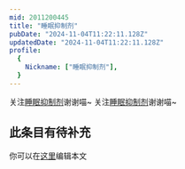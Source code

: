 ```yaml
---
mid: 2011200445
title: "睡眠抑制剂"
pubDate: "2024-11-04T11:22:11.128Z"
updatedDate: "2024-11-04T11:22:11.128Z"
profile:
  {
    Nickname: ["睡眠抑制剂"],
  }
---
```


关注[睡眠抑制剂](https://space.bilibili.com/2011200445)谢谢喵~ 关注[睡眠抑制剂](https://space.bilibili.com/2011200445)谢谢喵~

## 此条目有待补充
你可以在[这里](https://github.com/Yuhanawa/VTuber.ICU/edit/master/src/content/v/睡眠抑制剂/index.md)编辑本文
